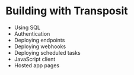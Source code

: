 # Building with Transposit

* Using SQL
* Authentication
* Deploying endpoints
* Deploying webhooks
* Deploying scheduled tasks
* JavaScript client
* Hosted app pages

